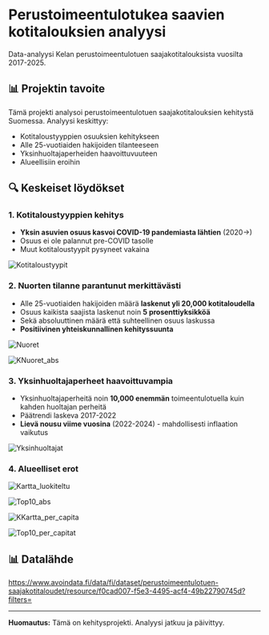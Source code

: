 # Perustoimeentulotukea saavien kotitalouksien analyysi

Data-analyysi Kelan perustoimeentulotuen saajakotitalouksista vuosilta 2017-2025.

## 📊 Projektin tavoite

Tämä projekti analysoi perustoimeentulotuen saajakotitalouksien kehitystä Suomessa. Analyysi keskittyy:

- Kotitaloustyyppien osuuksien kehitykseen
- Alle 25-vuotiaiden hakijoiden tilanteeseen
- Yksinhuoltajaperheiden haavoittuvuuteen
- Alueellisiin eroihin

## 🔍 Keskeiset löydökset

### 1. Kotitaloustyyppien kehitys
- **Yksin asuvien osuus kasvoi COVID-19 pandemiasta lähtien** (2020→)
- Osuus ei ole palannut pre-COVID tasolle
- Muut kotitaloustyypit pysyneet vakaina

![Kotitaloustyypit](01_kotitaloustyypit_osuudet.png)

### 2. Nuorten tilanne parantunut merkittävästi
- Alle 25-vuotiaiden hakijoiden määrä **laskenut yli 20,000 kotitaloudella**
- Osuus kaikista saajista laskenut noin **5 prosenttiyksikköä**
- Sekä absoluuttinen määrä että suhteellinen osuus laskussa
- **Positiivinen yhteiskunnallinen kehityssuunta**

![Nuoret](nuoret_osuus_kehitys.png)

![KNuoret_abs](p_nuoret_abs.png)

### 3. Yksinhuoltajaperheet haavoittuvampia
- Yksinhuoltajaperheitä noin **10,000 enemmän** toimeentulotuella kuin kahden huoltajan perheitä
- Päätrendi laskeva 2017-2022
- **Lievä nousu viime vuosina** (2022-2024) - mahdollisesti inflaation vaikutus

![Yksinhuoltajat](perheet_vertailu.png)

### 4. Alueelliset erot


![Kartta_luokiteltu](05_kartta_luokiteltu.png)

![Top10_abs](08_top10_absoluuttiset.png)

![KKartta_per_capita](06_kartta_per_capita.png)

![Top10_per_capitat](07_top10_per_capita.png)


## 📊 Datalähde

https://www.avoindata.fi/data/fi/dataset/perustoimeentulotuen-saajakotitaloudet/resource/f0cad007-f5e3-4495-acf4-49b22790745d?filters=

---

**Huomautus:** Tämä on kehitysprojekti. Analyysi jatkuu ja päivittyy.
